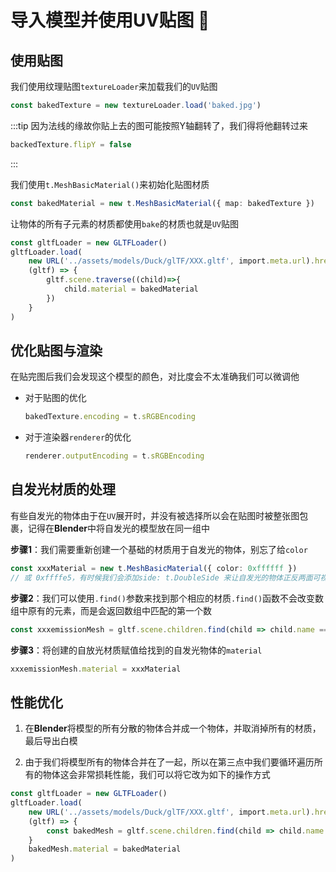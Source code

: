 # 导入模型并使用UV贴图 :beverage_box:

## 使用贴图

我们使用纹理贴图``textureLoader``来加载我们的`UV`贴图

```ts
const bakedTexture = new textureLoader.load('baked.jpg')
```

:::tip
因为法线的缘故你贴上去的图可能按照Y轴翻转了，我们得将他翻转过来

```ts
backedTexture.flipY = false
```

:::

我们使用`t.MeshBasicMaterial()`来初始化贴图材质

```ts
const bakedMaterial = new t.MeshBasicMaterial({ map: bakedTexture })
```

让物体的所有子元素的材质都使用`bake`的材质也就是`UV`贴图

```ts
const gltfLoader = new GLTFLoader()
gltfLoader.load(
    new URL('../assets/models/Duck/glTF/XXX.gltf', import.meta.url).href,
    (gltf) => {
        gltf.scene.traverse((child)=>{
            child.material = bakedMaterial
        })
    }
)
```

## 优化贴图与渲染

在贴完图后我们会发现这个模型的颜色，对比度会不太准确我们可以微调他

- 对于贴图的优化

    ```ts
    bakedTexture.encoding = t.sRGBEncoding
    ```

- 对于渲染器`renderer`的优化

     ```ts
     renderer.outputEncoding = t.sRGBEncoding
     ```

## 自发光材质的处理

有些自发光的物体由于在`UV`展开时，并没有被选择所以会在贴图时被整张图包裹，记得在**Blender**中将自发光的模型放在同一组中

**步骤1**：我们需要重新创建一个基础的材质用于自发光的物体，别忘了给`color`

```ts
const xxxMaterial = new t.MeshBasicMaterial({ color: 0xffffff }) 
// 或 0xffffe5，有时候我们会添加side: t.DoubleSide 来让自发光的物体正反两面可视
```

**步骤2**：我们可以使用`.find()`参数来找到那个相应的材质`.find()`函数不会改变数组中原有的元素，而是会返回数组中匹配的第一个数

 ```ts
 const xxxemissionMesh = gltf.scene.children.find(child => child.name === 'xxxx')
 ```

**步骤3**：将创建的自放光材质赋值给找到的自发光物体的`material`

```ts
xxxemissionMesh.material = xxxMaterial
```

## 性能优化

 1. 在**Blender**将模型的所有分散的物体合并成一个物体，并取消掉所有的材质，最后导出白模

 2. 由于我们将模型所有的物体合并在了一起，所以在第三点中我们要循环遍历所有的物体这会非常损耗性能，我们可以将它改为如下的操作方式

```ts
const gltfLoader = new GLTFLoader()
gltfLoader.load(
    new URL('../assets/models/Duck/glTF/XXX.gltf', import.meta.url).href,
    (gltf) => {
        const bakedMesh = gltf.scene.children.find(child => child.name === 'baked')
    }
    bakedMesh.material = bakedMaterial
)
```
